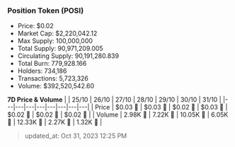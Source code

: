 
  ### Position Token (POSI)
  - Price: $0.02
  - Market Cap: $2,220,042.12
  - Max Supply: 100,000,000
  - Total Supply: 90,971,209.005
  - Circulating Supply: 90,191,280.839
  - Total Burn: 779,928.166
  - Holders: 734,186
  - Transactions: 5,723,326
  - Volume: $392,520,542.60

  **7D Price & Volume**
  | | 25&#x2F;10 | 26&#x2F;10 | 27&#x2F;10 | 28&#x2F;10 | 29&#x2F;10 | 30&#x2F;10 | 31&#x2F;10 |
  |---|---|---|---|---|---|---|---|
  | Price | $0.03 🚀 | $0.03 🔻 | $0.02 🔻 | $0.03 🚀 | $0.02 🔻 | $0.02 🚀 | $0.02 🚀 |
  | Volume | 2.98K 🔻 | 7.22K 🚀 | 10.05K 🚀 | 6.05K 🔻 | 12.33K 🚀 | 2.27K 🔻 | 1.32K 🔻 |

  > updated_at: Oct 31, 2023 12:25 PM

